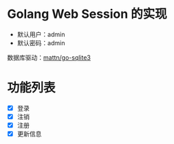 # Golang Web Session 的实现

* 默认用户：admin
* 默认密码：admin

数据库驱动：[mattn/go-sqlite3](https://github.com/mattn/go-sqlite3)

# 功能列表

- [x] 登录
- [x] 注销
- [x] 注册
- [x] 更新信息